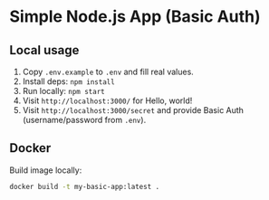 # Simple Node.js App (Basic Auth)


## Local usage


1. Copy `.env.example` to `.env` and fill real values.
2. Install deps: `npm install`
3. Run locally: `npm start`
4. Visit `http://localhost:3000/` for Hello, world!
5. Visit `http://localhost:3000/secret` and provide Basic Auth (username/password from `.env`).


## Docker


Build image locally:


```bash
docker build -t my-basic-app:latest .
